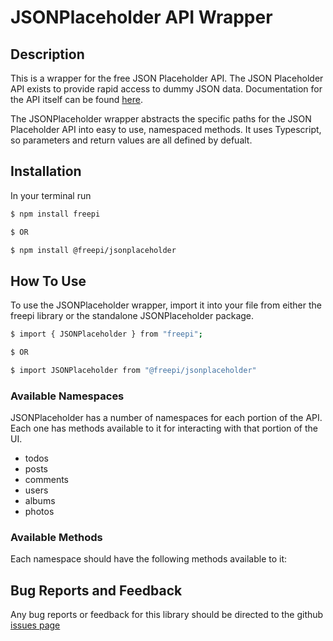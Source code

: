 # JSONPlaceholder API Wrapper

## Description

This is a wrapper for the free JSON Placeholder API. The JSON Placeholder API exists to provide rapid access to dummy JSON data. 
Documentation for the API itself can be found [here](https://jsonplaceholder.typicode.com/).

The JSONPlaceholder wrapper abstracts the specific paths for the JSON Placeholder API into easy to use, namespaced methods. It uses Typescript, so parameters and return values are all defined by defualt.

## Installation

In your terminal run 

```bash
$ npm install freepi

$ OR

$ npm install @freepi/jsonplaceholder

```


## How To Use

To use the JSONPlaceholder wrapper, import it into your file from either the freepi library or the standalone JSONPlaceholder package.

```bash
$ import { JSONPlaceholder } from "freepi";

$ OR

$ import JSONPlaceholder from "@freepi/jsonplaceholder"
```

### Available Namespaces

JSONPlaceholder has a number of namespaces for each portion of the API. Each one has methods available to it for interacting with that portion of the UI.

- todos
- posts
- comments
- users
- albums
- photos

### Available Methods

Each namespace should have the following methods available to it:



## Bug Reports and Feedback

Any bug reports or feedback for this library should be directed to the github [issues page](https://github.com/AlexGaiser/freepi/issues) 
